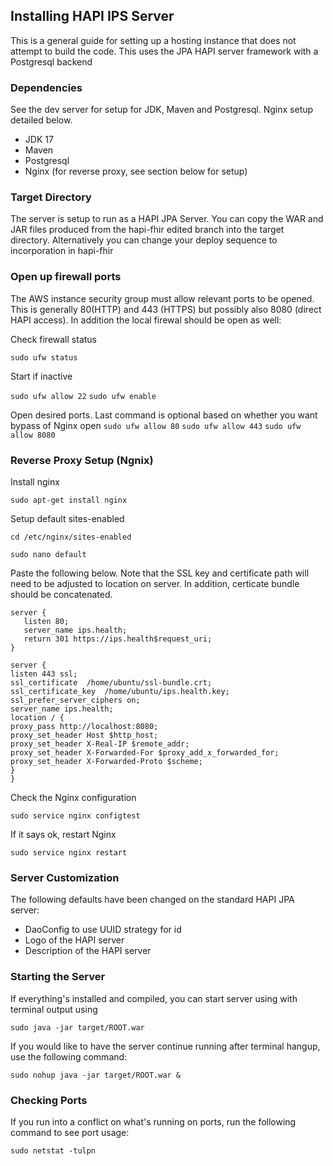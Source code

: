 ## Installing HAPI IPS Server

This is a general guide for setting up a hosting instance that does not attempt to build the code. This uses the JPA HAPI server framework with a Postgresql backend 

### Dependencies

See the dev server for setup for JDK, Maven and Postgresql. Nginx setup detailed below. 

- JDK 17
- Maven
- Postgresql
- Nginx (for reverse proxy, see section below for setup)

### Target Directory

The server is setup to run as a HAPI JPA Server. You can copy the WAR and JAR files produced from the hapi-fhir edited branch into the target directory. Alternatively you can change your deploy sequence to incorporation in hapi-fhir

### Open up firewall ports

The AWS instance security group must allow relevant ports to be opened. This is generally 80(HTTP) and 443 (HTTPS) but possibly also 8080 (direct HAPI access). In addition the local firewal should be open as well: 

Check firewall status

`` sudo ufw status ``

Start if inactive

`` sudo ufw allow 22 ``
`` sudo ufw enable ``

Open desired ports. Last command is optional based on whether you want bypass of Nginx open
`` sudo ufw allow 80 ``
`` sudo ufw allow 443 ``
`` sudo ufw allow 8080 ``

### Reverse Proxy Setup (Ngnix)

Install nginx

``sudo apt-get install nginx``

Setup default sites-enabled

``cd /etc/nginx/sites-enabled``

``sudo nano default``

Paste the following below. Note that the SSL key and certificate path will need to be adjusted to location on server. In addition, certicate bundle should be concatenated. 

```
server {
   listen 80;
   server_name ips.health;
   return 301 https://ips.health$request_uri;
}
```

```
server {
listen 443 ssl;
ssl_certificate  /home/ubuntu/ssl-bundle.crt;
ssl_certificate_key  /home/ubuntu/ips.health.key;
ssl_prefer_server_ciphers on;
server_name ips.health;
location / {
proxy_pass http://localhost:8080;
proxy_set_header Host $http_host;
proxy_set_header X-Real-IP $remote_addr;
proxy_set_header X-Forwarded-For $proxy_add_x_forwarded_for;
proxy_set_header X-Forwarded-Proto $scheme;
}
}
```

Check the Nginx configuration

``sudo service nginx configtest``

If it says ok, restart Nginx

``sudo service nginx restart`` 

### Server Customization

The following defaults have been changed on the standard HAPI JPA server: 

- DaoConfig to use UUID strategy for id
- Logo of the HAPI server
- Description of the HAPI server

### Starting the Server

If everything's installed and compiled, you can start server using with terminal output using 

`sudo java -jar target/ROOT.war`

If you would like to have the server continue running after terminal hangup, use the following command:

`sudo nohup java -jar target/ROOT.war &`

### Checking Ports 

If you run into a conflict on what's running on ports, run the following command to see port usage:

`sudo netstat -tulpn`

